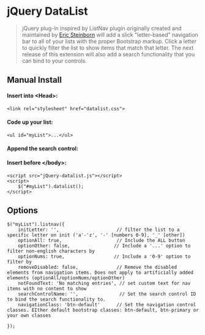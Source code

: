 # jQuery DataList

> jQuery plug-in inspired by ListNav plugin originally created and maintained by [Eric Steinborn](https://github.com/esteinborn/jquery-listnav) will add a slick "letter-based" navigation bar to all of your lists with the proper Bootstrap markup. Click a letter to quickly filter the list to show items that match that letter. The next release of this extension will also add a search functionality that you can bind to your controls.


## Manual Install
#### Insert into &lt;Head&gt;:
<pre><code>&lt;link rel="stylesheet" href="datalist.css"&gt;</code></pre>

#### Code up your list:
<pre><code>&lt;ul id="myList"&gt;...&lt;/ul&gt;</code></pre>

#### Append the search control:
#### Insert before &lt;/body&gt;:
<pre><code>&lt;script src="jQuery-datalist.js"&gt;&lt;/script>
&lt;script&gt;
	$("#myList").datalist();
&lt;/script&gt;</code></pre>

## Options
<pre><code>$("myList").listnav({
	initLetter: '',                     // filter the list to a specific letter on init ('a'-'z', '-' [numbers 0-9], '_' [other])
    optionAll: true,                    // Include the ALL button
    optionOther: false,                // Include a '...' option to filter non-english characters by
    optionNums: true,                  // Include a '0-9' option to filter by
    removeDisabled: false,              // Remove the disabled elements from navigation items. Does not apply to artificially added elements (optionAll/optionNums/optionOther)
    notFoundText: 'No matching entries', // set custom text for nav items with no content to show
    searchControlName: '',               // Set the search control ID to bind the search functionality to. 
    navigationClass: 'btn-default'		// Set the navigation control classes. EIther default bootstrap classes: btn-default, btn-primary or your own classes

});</code></pre>